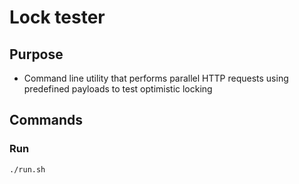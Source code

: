 # Lock tester

## Purpose

- Command line utility that performs parallel HTTP requests using predefined payloads to test optimistic locking

## Commands

### Run

```shell
./run.sh
```
